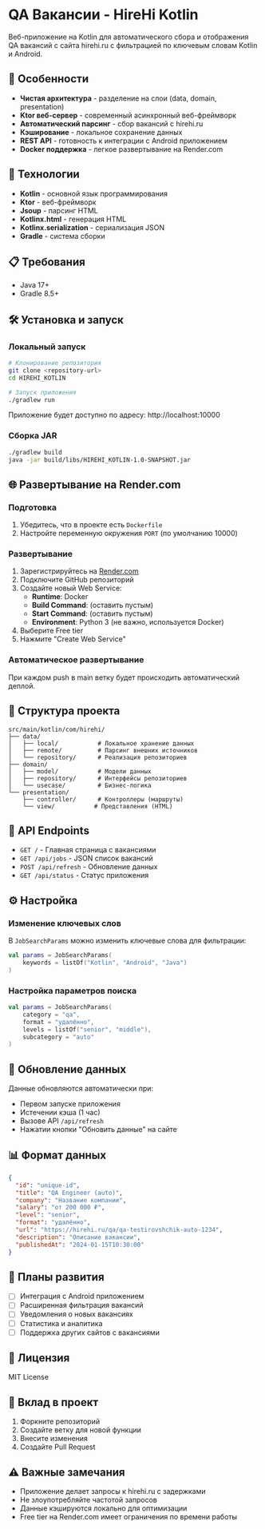 # QA Вакансии - HireHi Kotlin

Веб-приложение на Kotlin для автоматического сбора и отображения QA вакансий с сайта hirehi.ru с фильтрацией по ключевым словам Kotlin и Android.

## 🌟 Особенности

- **Чистая архитектура** - разделение на слои (data, domain, presentation)
- **Ktor веб-сервер** - современный асинхронный веб-фреймворк
- **Автоматический парсинг** - сбор вакансий с hirehi.ru
- **Кэширование** - локальное сохранение данных
- **REST API** - готовность к интеграции с Android приложением
- **Docker поддержка** - легкое развертывание на Render.com

## 🚀 Технологии

- **Kotlin** - основной язык программирования
- **Ktor** - веб-фреймворк
- **Jsoup** - парсинг HTML
- **Kotlinx.html** - генерация HTML
- **Kotlinx.serialization** - сериализация JSON
- **Gradle** - система сборки

## 📋 Требования

- Java 17+
- Gradle 8.5+

## 🛠 Установка и запуск

### Локальный запуск

```bash
# Клонирование репозитория
git clone <repository-url>
cd HIREHI_KOTLIN

# Запуск приложения
./gradlew run
```

Приложение будет доступно по адресу: http://localhost:10000

### Сборка JAR

```bash
./gradlew build
java -jar build/libs/HIREHI_KOTLIN-1.0-SNAPSHOT.jar
```

## 🌐 Развертывание на Render.com

### Подготовка

1. Убедитесь, что в проекте есть `Dockerfile`
2. Настройте переменную окружения `PORT` (по умолчанию 10000)

### Развертывание

1. Зарегистрируйтесь на [Render.com](https://render.com/)
2. Подключите GitHub репозиторий
3. Создайте новый Web Service:
   - **Runtime**: Docker
   - **Build Command**: (оставить пустым)
   - **Start Command**: (оставить пустым)
   - **Environment**: Python 3 (не важно, используется Docker)
4. Выберите Free tier
5. Нажмите "Create Web Service"

### Автоматическое развертывание

При каждом push в main ветку будет происходить автоматический деплой.

## 📁 Структура проекта

```
src/main/kotlin/com/hirehi/
├── data/
│   ├── local/           # Локальное хранение данных
│   ├── remote/          # Парсинг внешних источников
│   └── repository/      # Реализация репозиториев
├── domain/
│   ├── model/           # Модели данных
│   ├── repository/      # Интерфейсы репозиториев
│   └── usecase/         # Бизнес-логика
└── presentation/
    ├── controller/      # Контроллеры (маршруты)
    └── view/           # Представления (HTML)
```

## 🔧 API Endpoints

- `GET /` - Главная страница с вакансиями
- `GET /api/jobs` - JSON список вакансий
- `POST /api/refresh` - Обновление данных
- `GET /api/status` - Статус приложения

## ⚙️ Настройка

### Изменение ключевых слов

В `JobSearchParams` можно изменить ключевые слова для фильтрации:

```kotlin
val params = JobSearchParams(
    keywords = listOf("Kotlin", "Android", "Java")
)
```

### Настройка параметров поиска

```kotlin
val params = JobSearchParams(
    category = "qa",
    format = "удалённо",
    levels = listOf("senior", "middle"),
    subcategory = "auto"
)
```

## 🔄 Обновление данных

Данные обновляются автоматически при:
- Первом запуске приложения
- Истечении кэша (1 час)
- Вызове API `/api/refresh`
- Нажатии кнопки "Обновить данные" на сайте

## 📊 Формат данных

```json
{
  "id": "unique-id",
  "title": "QA Engineer (auto)",
  "company": "Название компании",
  "salary": "от 200 000 ₽",
  "level": "senior",
  "format": "удалённо",
  "url": "https://hirehi.ru/qa/qa-testirovshchik-auto-1234",
  "description": "Описание вакансии",
  "publishedAt": "2024-01-15T10:30:00"
}
```

## 🚀 Планы развития

- [ ] Интеграция с Android приложением
- [ ] Расширенная фильтрация вакансий
- [ ] Уведомления о новых вакансиях
- [ ] Статистика и аналитика
- [ ] Поддержка других сайтов с вакансиями

## 📄 Лицензия

MIT License

## 🤝 Вклад в проект

1. Форкните репозиторий
2. Создайте ветку для новой функции
3. Внесите изменения
4. Создайте Pull Request

## ⚠️ Важные замечания

- Приложение делает запросы к hirehi.ru с задержками
- Не злоупотребляйте частотой запросов
- Данные кэшируются локально для оптимизации
- Free tier на Render.com имеет ограничения по времени работы